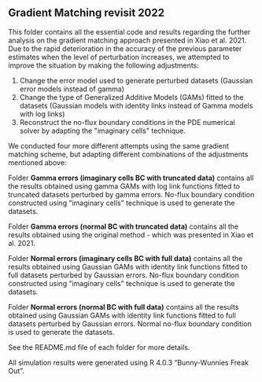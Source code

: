 ## Gradient Matching revisit 2022 ##
This folder contains all the essential code and results regarding the further analysis on the gradient matching approach presented in Xiao et al. 2021. Due to the rapid deterioration in the accuracy of the previous parameter estimates when the level of perturbation increases, we attempted to improve the situation by making the following adjustments: 

1. Change the error model used to generate perturbed datasets (Gaussian error models instead of gamma) 
2. Change the type of Generalized Additive Models (GAMs) fitted to the datasets (Gaussian models with identity links instead of Gamma models with log links) 
3. Reconstruct the no-flux boundary conditions in the PDE numerical solver by adapting the "imaginary cells" technique.

We conducted four more different attempts using the same gradient matching scheme, but adapting different combinations of the adjustments mentioned above: 

Folder **Gamma errors (imaginary cells BC with truncated data)** contains all the results obtained using gamma GAMs with log link functions fitted to truncated datasets perturbed by gamma errors. No-flux boundary condition constructed using "imaginary cells" technique is used to generate the datasets.

Folder **Gamma errors (normal BC with truncated data)** contains all the results obtained using the original method - which was presented in Xiao et al. 2021.

Folder **Normal errors (imaginary cells BC with full data)** contains all the results obtained using Gaussian GAMs with identity link functions fitted to full datasets perturbed by Gaussian errors. No-flux boundary condition constructed using "imaginary cells" technique is used to generate the datasets.

Folder **Normal errors (normal BC with full data)** contains all the results obtained using Gaussian GAMs with identity link functions fitted to full datasets perturbed by Gaussian errors. Normal no-flux boundary condition is used to generate the datasets.

See the README.md file of each folder for more details.

All simulation results were generated using R 4.0.3 “Bunny-Wunnies Freak Out”.
